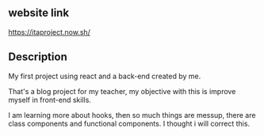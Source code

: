 ## website link

https://itaproject.now.sh/

## Description

My first project using react and a back-end created by me.

That's a blog project for my teacher, my objective with this is improve myself in front-end skills.

I am learning more about hooks, then so much things are messup, there are class components and functional components. I thought i will correct this.
